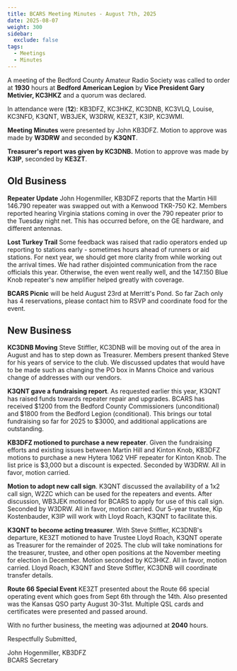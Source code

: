 ```yaml
---
title: BCARS Meeting Minutes - August 7th, 2025
date: 2025-08-07
weight: 300
sidebar:
  exclude: false
tags:
  - Meetings
  - Minutes
---
```


A meeting of the Bedford County Amateur Radio Society was called to order at **1930** hours at **Bedford American Legion** by **Vice President Gary Metivier, KC3HKZ** and a quorum was declared.

In attendance were (**12**): <!--more--> KB3DFZ, KC3HKZ, KC3DNB, KC3VLQ, Louise, KC3NFD, K3QNT, WB3JEK, W3DRW, KE3ZT, K3IP, KC3WMI.

**Meeting Minutes** were presented by John KB3DFZ. Motion to approve was made by **W3DRW** and seconded by **K3QNT**.

**Treasurer's report was given by KC3DNB.**  Motion to approve was made by **K3IP**, seconded by **KE3ZT**.

## Old Business

**Repeater Update** John Hogenmiller, KB3DFZ reports that the Martin Hill 146.790 repeater was swapped out with a Kenwood TKR-750 K2. Members reported hearing Virginia stations coming in over the 790 repeater prior to the Tuesday night net.  This has occurred before, on the GE hardware, and different antennas. 

**Lost Turkey Trail** Some feedback was raised that radio operators ended up reporting to stations early - sometimes hours ahead of runners or aid stations. For next year, we should get more clarity from while working out the arrival times. We had rather disjointed communication from the race officials this year. Otherwise, the even went really well, and the 147.150 Blue Knob repeater's new amplifier helped greatly with coverage.

**BCARS Picnic** will be held August 23rd at Merritt's Pond. So far Zach only has 4 reservations, please contact him to RSVP and coordinate food for the event.

## New Business

**KC3DNB Moving** Steve Stiffler, KC3DNB will be moving out of the area in August and has to step down as Treasurer. Members present thanked Steve for his years of service to the club. We discussed updates that would have to be made such as changing the PO box in Manns Choice and various change of addresses with our vendors.

**K3QNT gave a fundraising report**.  As requested earlier this year, K3QNT has raised funds towards repeater repair and upgrades. BCARS has received $1200 from the Bedford County Commissioners (unconditional) and $1800 from the Bedford Legion (conditional). This brings our total fundraising so far for 2025 to $3000, and additional applications are outstanding.

**KB3DFZ motioned to purchase a new repeater**. Given the fundraising efforts and existing issues between Martin Hill and Kinton Knob, KB3DFZ motions to purchase a new Hytera 1062 VHF repeater for Kinton Knob. The list price is $3,000 but a discount is expected. Seconded by W3DRW.  All in favor, motion carried.

**Motion to adopt new call sign**. K3QNT discussed the availability of a 1x2 call sign, W2ZC which can be used for the repeaters and events. After discussion, WB3JEK motioned for BCARS to apply for use of this call sign. Seconded by W3DRW. All in favor, motion carried. Our 5-year trustee, Kip Kostenbauder, K3IP will work with Lloyd Roach, K3QNT to facilitate this.

**K3QNT to become acting treasurer**.  With Steve Stiffler, KC3DNB's departure, KE3ZT motioned to have Trustee Lloyd Roach, K3QNT operate as Treasurer for the remainder of 2025. The club will take nominations for the treasurer, trustee, and other open positions at the November meeting for election in December. Motion seconded by KC3HKZ. All in favor, motion carried. Lloyd Roach, K3QNT and Steve Stiffler, KC3DNB will coordinate transfer details.

**Route 66 Special Event** KE3ZT presented about the Route 66 special operating event which goes from Sept 6th through the 14th. Also presented was the Kansas QSO party August 30-31st.  Multiple QSL cards and certificates were presented and passed around.


With no further business, the meeting was adjourned at **2040** hours.

Respectfully Submitted,  


John Hogenmiller, KB3DFZ  
BCARS Secretary
